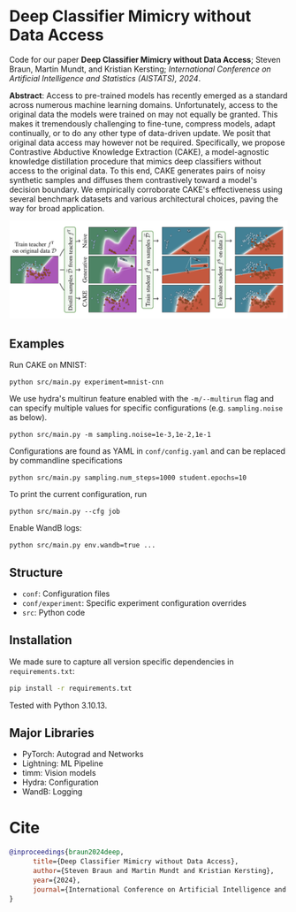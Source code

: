 # Deep Classifier Mimicry without Data Access

Code for our paper **Deep Classifier Mimicry without Data Access**; Steven Braun, Martin Mundt, and Kristian Kersting; _International Conference on Artificial Intelligence and Statistics (AISTATS), 2024_.

**Abstract**:
Access to pre-trained models has recently emerged as a standard across numerous machine learning domains. Unfortunately, access to the original data the models were trained on may not equally be granted. This makes it tremendously challenging to fine-tune, compress models, adapt continually, or to do any other type of data-driven update. We posit that original data access may however not be required. Specifically, we propose Contrastive Abductive Knowledge Extraction (CAKE), a model-agnostic knowledge distillation procedure that mimics deep classifiers without access to the original data. To this end, CAKE generates pairs of noisy synthetic samples and diffuses them contrastively toward a model's decision boundary. We empirically corroborate CAKE's effectiveness using several benchmark datasets and various architectural choices, paving the way for broad application. 

![Figure 1](./res/header.png)

## Examples
Run CAKE on MNIST:
```shell
python src/main.py experiment=mnist-cnn
```

We use hydra's multirun feature enabled with the `-m/--multirun` flag and can specify multiple values for specific
configurations (e.g. `sampling.noise` as below). 

```shell
python src/main.py -m sampling.noise=1e-3,1e-2,1e-1
```

Configurations are found as YAML in `conf/config.yaml` and can be replaced by commandline specifications
```shell
python src/main.py sampling.num_steps=1000 student.epochs=10
```

To print the current configuration, run
```shell
python src/main.py --cfg job
```

Enable WandB logs:
```shell
python src/main.py env.wandb=true ...
```


## Structure
- `conf`: Configuration files
- `conf/experiment`: Specific experiment configuration overrides
- `src`: Python code

## Installation

We made sure to capture all version specific dependencies in `requirements.txt`:

``` sh
pip install -r requirements.txt
```

Tested with Python 3.10.13.

## Major Libraries
- PyTorch: Autograd and Networks
- Lightning: ML Pipeline
- timm: Vision models
- Hydra: Configuration
- WandB: Logging


# Cite
``` bibtex
@inproceedings{braun2024deep,
      title={Deep Classifier Mimicry without Data Access}, 
      author={Steven Braun and Martin Mundt and Kristian Kersting},
      year={2024},
      journal={International Conference on Artificial Intelligence and Statistics (AISTATS)}
}
```
